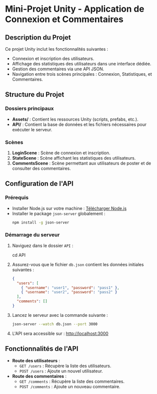 # Mini-Projet Unity - Application de Connexion et Commentaires

## Description du Projet
Ce projet Unity inclut les fonctionnalités suivantes :
- Connexion et inscription des utilisateurs.
- Affichage des statistiques des utilisateurs dans une interface dédiée.
- Gestion des commentaires via une API JSON.
- Navigation entre trois scènes principales : Connexion, Statistiques, et Commentaires.

## Structure du Projet
### Dossiers principaux
- **Assets/** : Contient les ressources Unity (scripts, prefabs, etc.).
- **API/** : Contient la base de données et les fichiers nécessaires pour exécuter le serveur.

### Scènes
1. **LoginScene** : Scène de connexion et inscription.
2. **StateScene** : Scène affichant les statistiques des utilisateurs.
3. **CommentsScene** : Scène permettant aux utilisateurs de poster et de consulter des commentaires.

## Configuration de l'API
### Prérequis
- Installer Node.js sur votre machine : [Télécharger Node.js](https://nodejs.org/)
- Installer le package `json-server` globalement :
  ```bash
  npm install -g json-server
  ```

### Démarrage du serveur
1. Naviguez dans le dossier `API` :
  
   cd API

2. Assurez-vous que le fichier `db.json` contient les données initiales suivantes :
   ```json
   {
     "users": [
       { "username": "user1", "password": "pass1" },
       { "username": "user2", "password": "pass2" }
     ],
     "comments": []
   }
   ```
3. Lancez le serveur avec la commande suivante :
   ```bash
   json-server --watch db.json --port 3000
   ```
4. L'API sera accessible sur : [http://localhost:3000](http://localhost:3000)

## Fonctionnalités de l'API
- **Route des utilisateurs** :
  - `GET /users` : Récupère la liste des utilisateurs.
  - `POST /users` : Ajoute un nouvel utilisateur.
- **Route des commentaires** :
  - `GET /comments` : Récupère la liste des commentaires.
  - `POST /comments` : Ajoute un nouveau commentaire.




